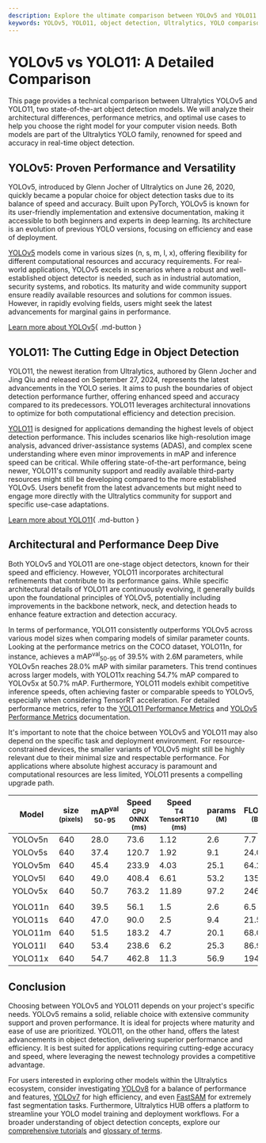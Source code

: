 ```yaml
---
description: Explore the ultimate comparison between YOLOv5 and YOLO11. Learn about their architecture, performance metrics, and ideal use cases for object detection.
keywords: YOLOv5, YOLO11, object detection, Ultralytics, YOLO comparison, performance metrics, computer vision, real-time detection, model architecture
---
```


# YOLOv5 vs YOLO11: A Detailed Comparison

<script async src="https://cdn.jsdelivr.net/npm/chart.js"></script>
<script defer src="../../javascript/benchmark.js"></script>

<canvas id="modelComparisonChart" width="1024" height="400" active-models='["YOLOv5", "YOLO11"]'></canvas>

This page provides a technical comparison between Ultralytics YOLOv5 and YOLO11, two state-of-the-art object detection models. We will analyze their architectural differences, performance metrics, and optimal use cases to help you choose the right model for your computer vision needs. Both models are part of the Ultralytics YOLO family, renowned for speed and accuracy in real-time object detection.

## YOLOv5: Proven Performance and Versatility

YOLOv5, introduced by Glenn Jocher of Ultralytics on June 26, 2020, quickly became a popular choice for object detection tasks due to its balance of speed and accuracy. Built upon PyTorch, YOLOv5 is known for its user-friendly implementation and extensive documentation, making it accessible to both beginners and experts in deep learning. Its architecture is an evolution of previous YOLO versions, focusing on efficiency and ease of deployment.

[YOLOv5](https://docs.ultralytics.com/models/yolov5/) models come in various sizes (n, s, m, l, x), offering flexibility for different computational resources and accuracy requirements. For real-world applications, YOLOv5 excels in scenarios where a robust and well-established object detector is needed, such as in industrial automation, security systems, and robotics. Its maturity and wide community support ensure readily available resources and solutions for common issues. However, in rapidly evolving fields, users might seek the latest advancements for marginal gains in performance.

[Learn more about YOLOv5](https://docs.ultralytics.com/models/yolov5/){ .md-button }

## YOLO11: The Cutting Edge in Object Detection

YOLO11, the newest iteration from Ultralytics, authored by Glenn Jocher and Jing Qiu and released on September 27, 2024, represents the latest advancements in the YOLO series. It aims to push the boundaries of object detection performance further, offering enhanced speed and accuracy compared to its predecessors. YOLO11 leverages architectural innovations to optimize for both computational efficiency and detection precision.

[YOLO11](https://docs.ultralytics.com/models/yolo11/) is designed for applications demanding the highest levels of object detection performance. This includes scenarios like high-resolution image analysis, advanced driver-assistance systems (ADAS), and complex scene understanding where even minor improvements in mAP and inference speed can be critical. While offering state-of-the-art performance, being newer, YOLO11's community support and readily available third-party resources might still be developing compared to the more established YOLOv5. Users benefit from the latest advancements but might need to engage more directly with the Ultralytics community for support and specific use-case adaptations.

[Learn more about YOLO11](https://docs.ultralytics.com/models/yolo11){ .md-button }

## Architectural and Performance Deep Dive

Both YOLOv5 and YOLO11 are one-stage object detectors, known for their speed and efficiency. However, YOLO11 incorporates architectural refinements that contribute to its performance gains. While specific architectural details of YOLO11 are continuously evolving, it generally builds upon the foundational principles of YOLOv5, potentially including improvements in the backbone network, neck, and detection heads to enhance feature extraction and detection accuracy.

In terms of performance, YOLO11 consistently outperforms YOLOv5 across various model sizes when comparing models of similar parameter counts. Looking at the performance metrics on the COCO dataset, YOLO11n, for instance, achieves a mAP<sup>val</sup><sub>50-95</sub> of 39.5% with 2.6M parameters, while YOLOv5n reaches 28.0% mAP with similar parameters. This trend continues across larger models, with YOLO11x reaching 54.7% mAP compared to YOLOv5x at 50.7% mAP. Furthermore, YOLO11 models exhibit competitive inference speeds, often achieving faster or comparable speeds to YOLOv5, especially when considering TensorRT acceleration. For detailed performance metrics, refer to the [YOLO11 Performance Metrics](https://docs.ultralytics.com/models/yolo11/#performance-metrics) and [YOLOv5 Performance Metrics](https://docs.ultralytics.com/models/yolov5/#pretrained-checkpoints) documentation.

It's important to note that the choice between YOLOv5 and YOLO11 may also depend on the specific task and deployment environment. For resource-constrained devices, the smaller variants of YOLOv5 might still be highly relevant due to their minimal size and respectable performance. For applications where absolute highest accuracy is paramount and computational resources are less limited, YOLO11 presents a compelling upgrade path.

| Model   | size<br><sup>(pixels) | mAP<sup>val<br>50-95 | Speed<br><sup>CPU ONNX<br>(ms) | Speed<br><sup>T4 TensorRT10<br>(ms) | params<br><sup>(M) | FLOPs<br><sup>(B) |
| ------- | --------------------- | -------------------- | ------------------------------ | ----------------------------------- | ------------------ | ----------------- |
| YOLOv5n | 640                   | 28.0                 | 73.6                           | 1.12                                | 2.6                | 7.7               |
| YOLOv5s | 640                   | 37.4                 | 120.7                          | 1.92                                | 9.1                | 24.0              |
| YOLOv5m | 640                   | 45.4                 | 233.9                          | 4.03                                | 25.1               | 64.2              |
| YOLOv5l | 640                   | 49.0                 | 408.4                          | 6.61                                | 53.2               | 135.0             |
| YOLOv5x | 640                   | 50.7                 | 763.2                          | 11.89                               | 97.2               | 246.4             |
|         |                       |                      |                                |                                     |                    |                   |
| YOLO11n | 640                   | 39.5                 | 56.1                           | 1.5                                 | 2.6                | 6.5               |
| YOLO11s | 640                   | 47.0                 | 90.0                           | 2.5                                 | 9.4                | 21.5              |
| YOLO11m | 640                   | 51.5                 | 183.2                          | 4.7                                 | 20.1               | 68.0              |
| YOLO11l | 640                   | 53.4                 | 238.6                          | 6.2                                 | 25.3               | 86.9              |
| YOLO11x | 640                   | 54.7                 | 462.8                          | 11.3                                | 56.9               | 194.9             |

## Conclusion

Choosing between YOLOv5 and YOLO11 depends on your project's specific needs. YOLOv5 remains a solid, reliable choice with extensive community support and proven performance. It is ideal for projects where maturity and ease of use are prioritized. YOLO11, on the other hand, offers the latest advancements in object detection, delivering superior performance and efficiency. It is best suited for applications requiring cutting-edge accuracy and speed, where leveraging the newest technology provides a competitive advantage.

For users interested in exploring other models within the Ultralytics ecosystem, consider investigating [YOLOv8](https://docs.ultralytics.com/models/yolov8/) for a balance of performance and features, [YOLOv7](https://docs.ultralytics.com/models/yolov7/) for high efficiency, and even [FastSAM](https://docs.ultralytics.com/models/fast-sam/) for extremely fast segmentation tasks. Furthermore, Ultralytics HUB offers a platform to streamline your YOLO model training and deployment workflows. For a broader understanding of object detection concepts, explore our [comprehensive tutorials](https://docs.ultralytics.com/guides/) and [glossary of terms](https://www.ultralytics.com/glossary/).
